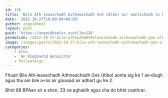 ```yaml
---
id: 126
title: 'Bile Ath‑leasachadh Aithneachadh Gnè (Alba) air aontachadh le Pàrlamaid na h‑Alba'
date: '2022-10-27T19:00:04+00:00'
author: angeidheal
layout: post
guid: 'https://angeidhealur.scot/?p=126'
permalink: /2022-10-27-bile-ath%e2%80%91leasachadh-aithneachadh-gne-alba-air-aontachadh-le-parlamaid-na-h%e2%80%91alba/
image: /images/posts/2022-10-27-bile-ath-leasachadh-aithneachadh-gne-alba-air-aontachachadh-le-parlamaid-na-h-alba.webp
categories:
    - Alba
    - 'An Rìoghachd Aonaichte'
    - Poileataigs
---
```


Fhuair Bile Ath‑leasachadh Aithneachadh Gnè (Alba) aonta aig Ìre 1 an‑diugh agus tha am bile a‑nis air gluasad air adhart gu Ìre 2.

Bhòt 88 BPAan air a shon, 33 na aghaidh agus cha do bhòt ceathrar.
